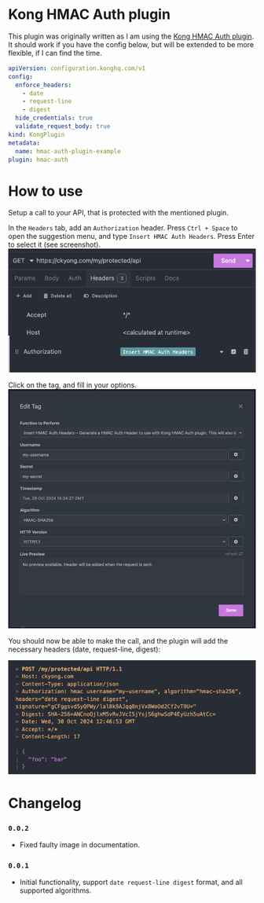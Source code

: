 # Kong HMAC Auth plugin
This plugin was originally written as I am using the [Kong HMAC Auth plugin](https://docs.konghq.com/hub/kong-inc/hmac-auth/). It should work if you have the config below, but will be extended to be more flexible, if I can find the time.

```yaml
apiVersion: configuration.konghq.com/v1
config:
  enforce_headers:
    - date
    - request-line
    - digest
  hide_credentials: true
  validate_request_body: true
kind: KongPlugin
metadata:
  name: hmac-auth-plugin-example
plugin: hmac-auth

```

# How to use
Setup a call to your API, that is protected with the mentioned plugin.

In the `Headers` tab, add an `Authorization` header. Press `Ctrl + Space` to open the suggestion menu, and type `Insert HMAC Auth Headers`. Press Enter to select it (see screenshot).
![](docs/auth_header_example.png)

Click on the tag, and fill in your options.
![](docs/template_tag_example.png)

You should now be able to make the call, and the plugin will add the necessary headers (date, request-line, digest):

![](docs/call_headers_example.png)

# Changelog
### `0.0.2` 
* Fixed faulty image in documentation.
### `0.0.1` 
* Initial functionality, support `date request-line digest` format, and all supported algorithms.